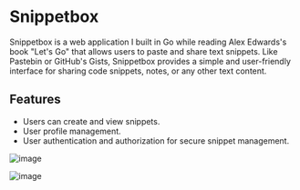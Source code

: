# Snippetbox

Snippetbox is a web application I built in Go while reading Alex Edwards's book "Let's Go" that allows users to paste and share text snippets. Like Pastebin or GitHub's Gists, Snippetbox provides a simple and user-friendly interface for sharing code snippets, notes, or any other text content.

## Features

- Users can create and view snippets.
- User profile management.
- User authentication and authorization for secure snippet management.

![image](https://github.com/BahaBoualii/snippetbox/assets/99613816/af48c660-6074-4bff-98c7-433cf34b196d)

![image](https://github.com/BahaBoualii/snippetbox/assets/99613816/1dc355ff-dcaf-44c2-8248-3b88f4935a23)
